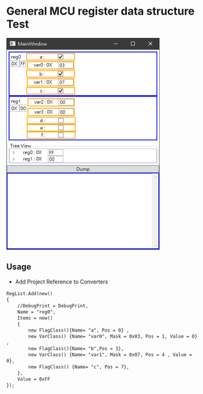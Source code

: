 # General MCU register data structure Test

![Demo](assets/demo.png)

## Usage

- Add Project Reference to Converters
```
RegList.Add(new()
{
    //DebugPrint = DebugPrint,
    Name = "reg0",
    Items = new()
    {
        new FlagClass(){Name= "a", Pos = 0} ,
        new VarClass() {Name= "var0", Mask = 0x03, Pos = 1, Value = 0} ,
        new FlagClass(){Name= "b",Pos = 3},
        new VarClass() {Name= "var1", Mask = 0x07, Pos = 4 , Value = 0},
        new FlagClass() {Name= "c", Pos = 7},
    },
    Value = 0xFF
});
```
